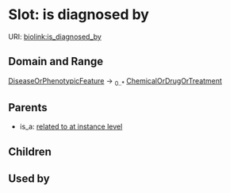 
# Slot: is diagnosed by




URI: [biolink:is_diagnosed_by](https://w3id.org/biolink/vocab/is_diagnosed_by)


## Domain and Range

[DiseaseOrPhenotypicFeature](DiseaseOrPhenotypicFeature.md) &#8594;  <sub>0..\*</sub> [ChemicalOrDrugOrTreatment](ChemicalOrDrugOrTreatment.md)

## Parents

 *  is_a: [related to at instance level](related_to_at_instance_level.md)

## Children


## Used by

